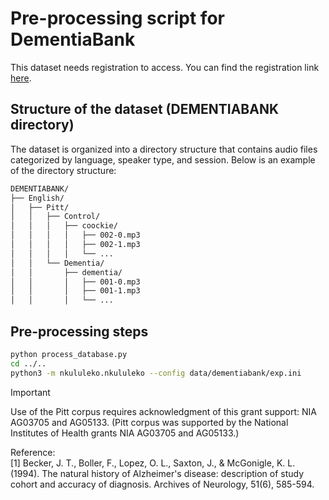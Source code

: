 # Pre-processing script for DementiaBank

This dataset needs registration to access. You can find the registration link [here](https://dementia.talkbank.org/).

## Structure of the dataset (DEMENTIABANK directory)
The dataset is organized into a directory structure that contains audio files categorized by language, speaker type, and session. Below is an example of the directory structure:

```bash
DEMENTIABANK/
├── English/
│   ├── Pitt/
│   │   ├── Control/
│   │   │   ├── coockie/
│   │   │   │   ├── 002-0.mp3
│   │   │   │   ├── 002-1.mp3
│   │   │   │   └── ...
│   │   └── Dementia/
│   │       ├── dementia/
│   │       │   ├── 001-0.mp3
│   │       │   ├── 001-1.mp3
│   │       │   └── ...
```

## Pre-processing steps

```bash
python process_database.py
cd ../..
python3 -m nkululeko.nkululeko --config data/dementiabank/exp.ini
```

> [!IMPORTANT]
> Use of the Pitt corpus requires acknowledgment of this grant support: NIA AG03705 and AG05133. (Pitt corpus was supported by the National Institutes of Health grants NIA AG03705 and AG05133.)

Reference:  
[1] Becker, J. T., Boller, F., Lopez, O. L., Saxton, J., & McGonigle, K. L. (1994). The natural history of Alzheimer's disease: description of study cohort and accuracy of diagnosis. Archives of Neurology, 51(6), 585-594.